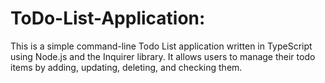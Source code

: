 # ToDo-List-Application:

This is a simple command-line Todo List application written in TypeScript using Node.js and the Inquirer library. It allows users to manage their todo items by adding, updating, deleting, and checking them.